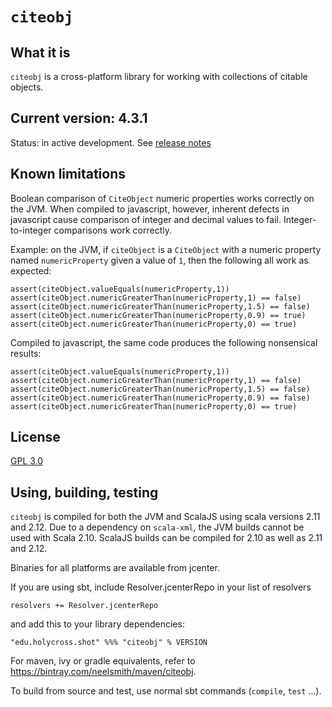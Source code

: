 # `citeobj`

## What it is

`citeobj` is a cross-platform library for working with collections of citable objects.

## Current version: 4.3.1

Status:  in active development.  See [release notes](releases.md)

## Known limitations

Boolean comparison of `CiteObject` numeric properties works correctly on the JVM.  When compiled to javascript, however, inherent defects in javascript cause comparison of integer and decimal values to fail.  Integer-to-integer comparisons work correctly.

Example:  on the JVM, if `citeObject` is a `CiteObject` with a numeric property named `numericProperty` given a value of `1`, then the following all work as expected:

    assert(citeObject.valueEquals(numericProperty,1))
    assert(citeObject.numericGreaterThan(numericProperty,1) == false)
    assert(citeObject.numericGreaterThan(numericProperty,1.5) == false)
    assert(citeObject.numericGreaterThan(numericProperty,0.9) == true)
    assert(citeObject.numericGreaterThan(numericProperty,0) == true)

Compiled to javascript, the same code produces the following nonsensical results:

    assert(citeObject.valueEquals(numericProperty,1))
    assert(citeObject.numericGreaterThan(numericProperty,1) == false)
    assert(citeObject.numericGreaterThan(numericProperty,1.5) == false)
    assert(citeObject.numericGreaterThan(numericProperty,0.9) == false)
    assert(citeObject.numericGreaterThan(numericProperty,0) == true)

## License

[GPL 3.0](https://opensource.org/licenses/gpl-3.0.html)



## Using, building, testing

`citeobj` is compiled for both the JVM and ScalaJS using scala versions 2.11 and 2.12.  Due to a dependency on `scala-xml`, the JVM builds cannot be used with Scala 2.10.  ScalaJS builds can be compiled for 2.10 as well as 2.11 and 2.12.

Binaries for all platforms are available from jcenter.

If you are using sbt, include Resolver.jcenterRepo in your list of resolvers

    resolvers += Resolver.jcenterRepo

and add this to your library dependencies:

    "edu.holycross.shot" %%% "citeobj" % VERSION

For maven, ivy or gradle equivalents, refer to https://bintray.com/neelsmith/maven/citeobj.

To build from source and test, use normal sbt commands (`compile`, `test` ...).
